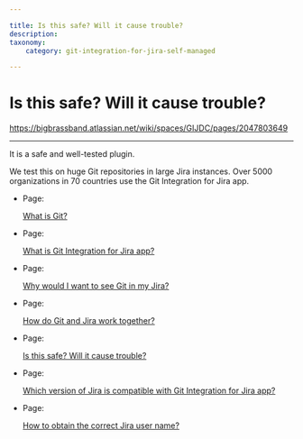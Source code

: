 ```yaml
---

title: Is this safe? Will it cause trouble?
description:
taxonomy:
    category: git-integration-for-jira-self-managed

---
```



# Is this safe? Will it cause trouble?

<https://bigbrassband.atlassian.net/wiki/spaces/GIJDC/pages/2047803649>

* * *

It is a safe and well-tested plugin.

We test this on huge Git repositories in large Jira instances. Over 5000 organizations in 70 countries use the Git Integration for Jira app.

*   Page:
    
    [What is Git?](/wiki/spaces/GIJDC/pages/2047901870)
    
*   Page:
    
    [What is Git Integration for Jira app?](/wiki/spaces/GIJDC/pages/2047901879)
    
*   Page:
    
    [Why would I want to see Git in my Jira?](/wiki/spaces/GIJDC/pages/2047901897)
    
*   Page:
    
    [How do Git and Jira work together?](/wiki/spaces/GIJDC/pages/2047770846)
    
*   Page:
    
    [Is this safe? Will it cause trouble?](/wiki/spaces/GIJDC/pages/2047803649)
    
*   Page:
    
    [Which version of Jira is compatible with Git Integration for Jira app?](/wiki/spaces/GIJDC/pages/2047803656)
    
*   Page:
    
    [How to obtain the correct Jira user name?](/wiki/spaces/GIJDC/pages/2047901940)